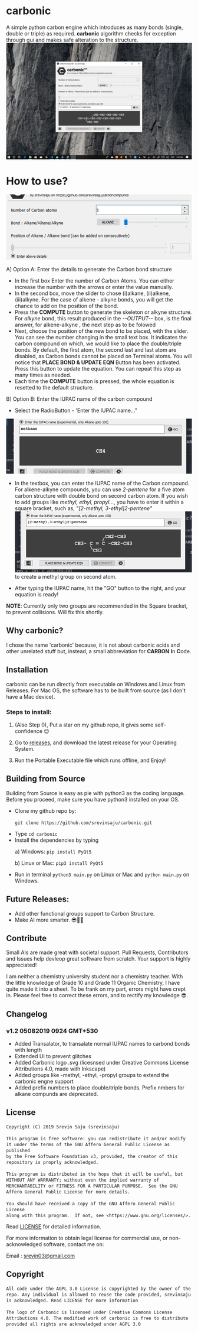 <html>
    <head>
        <meta name="google-site-verification" content="TEoM2-clv9NyZFINNVOiQPdGvn7Af7QASeVt29YFCzU" />
    </head>
</html>

# carbonic

A simple python carbon engine which introduces as many bonds (single, double or triple) as required. **carbonic** algorithm checks for exception through gui and makes safe alteration to the structure.
![carbonic](images/screenshot.png)

# How to use?

![help](images/screenshot00.png)


A] Option A: Enter the details to generate the Carbon bond structure
* In the first box Enter the number of Carbon Atoms. You can either increase the number with 
the arrows or enter the value manually.
* In the second box, move the slider to chose (i)alkane, (ii)alkene, (iii)alkyne. For the case
of alkene - alkyne bonds, you will get the chance to add on the position of the bond.
* Press the **COMPUTE** button to generate the skeleton or alkyne structure. For *alkyne* bond, this result produced in the *--OUTPUT--* box, is the final answer, for alkene-alkyne , the next step as to be folowed
* Next, choose the position of the new bond to be placed, with the slider. You can see the number 
changing in the small text box. It indicates the carbon compound on which, we would like to place the double/triple bonds. By default, the first atom, the second last and last atom are disabled, as Carbon bonds cannot be placed on Terminal atoms. You will notice that **PLACE BOND & UPDATE EQN** Button has been activated. Press this button to update the equation. You can repeat this step as many times as needed.
* Each time the **COMPUTE** button is pressed, the whole equation is resetted to the default structure.

B] Option B: Enter the IUPAC name of the carbon compound

* Select the RadioButton - 'Enter the IUPAC name..."

![help2](images/screenshot01.png)
* In the textbox, you can enter the IUPAC name of the Carbon compound. For alkene-alkyne compounds, you can use *2-pentene* for a five atom carbon structure with double bond on second carbon atom. If you wish to add groups like *methyl, ethyl, propyl...*, you have to enter it within a square bracket, such as, *"[2-methyl, 3-ethyl]2-pentene"* ![example](images/screenshot02.png)to create a methyl group on second atom. 

* After typing the IUPAC name, hit the "GO" button to the right, and your equation is ready!

**NOTE**: Currently only two groups are recommended in the Square bracket, to prevent collisions. Will fix this shortly.



## Why carbonic?
I chose the name 'carbonic' because, it is not about carbonic acids and other unrelated stuff but, instead, a small abbreviation for **CARBON** **I**n **C**ode.

## Installation

carbonic can be run directly from executable on Windows and Linux from Releases. For Mac OS, the software has to be built from source (as I don't have a Mac device).

### Steps to install:

1. (Also Step 0), Put a star on my github repo, it gives some self-confidence 😉

2. Go to [releases](https://github.com/srevinsaju/carbonic/releases), and download the latest release for your Operating System.

3. Run the Portable Executable file which runs offline, and Enjoy! 

## Building from Source

Building from Source is easy as pie with python3 as the coding language. Before you proceed, make sure you have python3 installed on your OS.

* Clone my github repo by: <p>`git clone https://github.com/srevinsaju/carbonic.git`
* Type `cd carbonic`
* Install the dependencies by typing <p>
a) Windows: `pip install PyQt5` <p>
b) Linux or Mac: `pip3 install PyQt5`
* Run in terminal `python3 main.py` on Linux or Mac and `python main.py` on Windows.


## Future Releases:
* Add other functional groups support to Carbon Structure.
* Make AI more smarter. 😎🐱‍👤

## Contribute
Small AIs are made great with societal support. Pull Requests, Contributors and Issues help devleop great software from scratch. Your support is highly appreciated! 

I am neither a chemistry university student nor a chemistry teacher. With the little knowledge of Grade 10 and Grade 11 Organic Chemistry, I have quite made it into a sheet. To be frank on my part, errors might have crept in. Please feel free to correct these errors, and to rectify my knowledge 😎.


## Changelog

### **v1.2** 05082019 0924 GMT+530
* Added Transalator, to transalate normal IUPAC names to carbond bonds with length
* Extended UI to prevent glitches
* Added Carbonic logo .svg (licesnsed under Creative Commons License Attributions 4.0, made with Inkscape)
* Added groups like -methyl, -ethyl, -propyl groups to extend the carbonic engne support
* Added prefix numbers to place double/triple bonds. Prefix nmbers for alkane compunds are deprecated.



## License
    Copyright (C) 2019 Srevin Saju (srevinsaju)

    This program is free software: you can redistribute it and/or modify
    it under the terms of the GNU Affero General Public License as published
    by the Free Software Foundation v3, provided, the creator of this repository is proprly acknowledged.

    This program is distributed in the hope that it will be useful, but WITHOUT ANY WARRANTY; without even the implied warranty of MERCHANTABILITY or FITNESS FOR A PARTICULAR PURPOSE.  See the GNU Affero General Public License for more details.

    You should have received a copy of the GNU Affero General Public License
    along with this program.  If not, see <https://www.gnu.org/licenses/>.

Read [LICENSE](https://raw.githubusercontent.com/srevinsaju/carbonic/master/LICENSE) for detailed information. 

For more information to obtain legal license for commercial use, or non-acknowledged software, contact me on: <p>
Email : srevin03@gmail.com<p>

## Copyright
    All code under the AGPL 3.0 License is copyrighted by the owner of the repo. Any individual is allowed to reuse the code provided, srevinsaju is acknowledged. Read LICENSE for more information

    The logo of Carbonic is licensed under Creative Commons License Attributions 4.0. The modified work of carbonic is free to distribute provided all rights are acknowledged under AGPL 3.0

